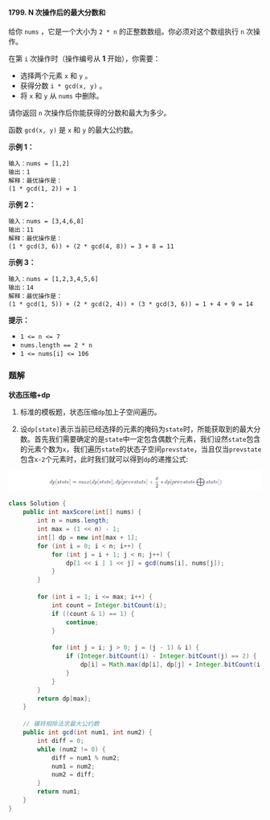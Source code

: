 #### 1799. N 次操作后的最大分数和

给你 `nums` ，它是一个大小为 `2 * n` 的正整数数组。你必须对这个数组执行 `n` 次操作。

在第 `i` 次操作时（操作编号从 **1** 开始），你需要：

* 选择两个元素 `x` 和 `y` 。
* 获得分数 `i * gcd(x, y)` 。
* 将 `x` 和 `y` 从 `nums` 中删除。

请你返回 `n` 次操作后你能获得的分数和最大为多少。

函数 `gcd(x, y)` 是 `x` 和 `y` 的最大公约数。

**示例 1：**

```shell
输入：nums = [1,2]
输出：1
解释：最优操作是：
(1 * gcd(1, 2)) = 1
```

**示例 2：**

```shell
输入：nums = [3,4,6,8]
输出：11
解释：最优操作是：
(1 * gcd(3, 6)) + (2 * gcd(4, 8)) = 3 + 8 = 11
```

**示例 3：**

```shell
输入：nums = [1,2,3,4,5,6]
输出：14
解释：最优操作是：
(1 * gcd(1, 5)) + (2 * gcd(2, 4)) + (3 * gcd(3, 6)) = 1 + 4 + 9 = 14
```

**提示：**

- `1 <= n <= 7`
- `nums.length == 2 * n`
- `1 <= nums[i] <= 106`

### 题解

**状态压缩+dp**

1. 标准的模板题，状态压缩`dp`加上子空间遍历。

2. 设`dp[state]`表示当前已经选择的元素的掩码为`state`时，所能获取到的最大分数。首先我们需要确定的是`state`中一定包含偶数个元素，我们设然`state`包含的元素个数为`x`，我们遍历`state`的状态子空间`prevstate`，当且仅当`prevstate`包含`x-2`个元素时，此时我们就可以得到`dp`的递推公式:


![image-20210913214142827](./images/N次操作后的最大分数和/1.jpg)

```java
class Solution {
    public int maxScore(int[] nums) {
        int n = nums.length;
        int max = (1 << n) - 1;
        int[] dp = new int[max + 1];
        for (int i = 0; i < n; i++) {
            for (int j = i + 1; j < n; j++) {
                dp[1 << i | 1 << j] = gcd(nums[i], nums[j]);
            }
        }

        for (int i = 1; i <= max; i++) {
            int count = Integer.bitCount(i);
            if ((count & 1) == 1) {
                continue;
            }

            for (int j = i; j > 0; j = (j - 1) & i) {
                if (Integer.bitCount(i) - Integer.bitCount(j) == 2) {
                    dp[i] = Math.max(dp[i], dp[j] + Integer.bitCount(i) / 2 * dp[i ^ j]);
                }
            }
        }
        return dp[max];
    }

    // 辗转相除法求最大公约数
    public int gcd(int num1, int num2) {
        int diff = 0;
        while (num2 != 0) {
            diff = num1 % num2;
            num1 = num2;
            num2 = diff;
        }
        return num1;
    }
}
```

